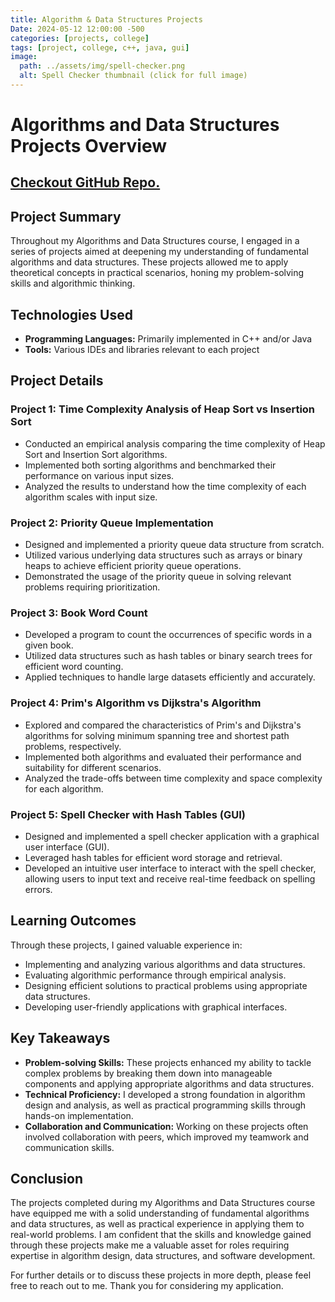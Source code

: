 ```yaml
---
title: Algorithm & Data Structures Projects
Date: 2024-05-12 12:00:00 -500
categories: [projects, college]
tags: [project, college, c++, java, gui]
image:
  path: ../assets/img/spell-checker.png
  alt: Spell Checker thumbnail (click for full image)
---
```


# Algorithms and Data Structures Projects Overview

## [Checkout GitHub Repo.](https://github.com/GoldenCoqui/cs340-Algorithms-and-Data-Structures-Projects)

## Project Summary

Throughout my Algorithms and Data Structures course, I engaged in a series of projects aimed at deepening my understanding of fundamental algorithms and data structures. These projects allowed me to apply theoretical concepts in practical scenarios, honing my problem-solving skills and algorithmic thinking.

## Technologies Used

- **Programming Languages:** Primarily implemented in C++ and/or Java
- **Tools:** Various IDEs and libraries relevant to each project

## Project Details

### Project 1: Time Complexity Analysis of Heap Sort vs Insertion Sort

- Conducted an empirical analysis comparing the time complexity of Heap Sort and Insertion Sort algorithms.
- Implemented both sorting algorithms and benchmarked their performance on various input sizes.
- Analyzed the results to understand how the time complexity of each algorithm scales with input size.

### Project 2: Priority Queue Implementation

- Designed and implemented a priority queue data structure from scratch.
- Utilized various underlying data structures such as arrays or binary heaps to achieve efficient priority queue operations.
- Demonstrated the usage of the priority queue in solving relevant problems requiring prioritization.

### Project 3: Book Word Count

- Developed a program to count the occurrences of specific words in a given book.
- Utilized data structures such as hash tables or binary search trees for efficient word counting.
- Applied techniques to handle large datasets efficiently and accurately.

### Project 4: Prim's Algorithm vs Dijkstra's Algorithm

- Explored and compared the characteristics of Prim's and Dijkstra's algorithms for solving minimum spanning tree and shortest path problems, respectively.
- Implemented both algorithms and evaluated their performance and suitability for different scenarios.
- Analyzed the trade-offs between time complexity and space complexity for each algorithm.

### Project 5: Spell Checker with Hash Tables (GUI)

- Designed and implemented a spell checker application with a graphical user interface (GUI).
- Leveraged hash tables for efficient word storage and retrieval.
- Developed an intuitive user interface to interact with the spell checker, allowing users to input text and receive real-time feedback on spelling errors.

## Learning Outcomes

Through these projects, I gained valuable experience in:
- Implementing and analyzing various algorithms and data structures.
- Evaluating algorithmic performance through empirical analysis.
- Designing efficient solutions to practical problems using appropriate data structures.
- Developing user-friendly applications with graphical interfaces.

## Key Takeaways

- **Problem-solving Skills:** These projects enhanced my ability to tackle complex problems by breaking them down into manageable components and applying appropriate algorithms and data structures.
- **Technical Proficiency:** I developed a strong foundation in algorithm design and analysis, as well as practical programming skills through hands-on implementation.
- **Collaboration and Communication:** Working on these projects often involved collaboration with peers, which improved my teamwork and communication skills.

## Conclusion

The projects completed during my Algorithms and Data Structures course have equipped me with a solid understanding of fundamental algorithms and data structures, as well as practical experience in applying them to real-world problems. I am confident that the skills and knowledge gained through these projects make me a valuable asset for roles requiring expertise in algorithm design, data structures, and software development.

For further details or to discuss these projects in more depth, please feel free to reach out to me. Thank you for considering my application.

